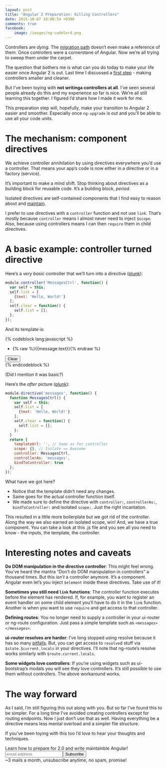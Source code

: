 ```yaml
---
layout: post
title: "Angular 2 Preparation: Killing Controllers"
date: 2015-10-07 18:00:54 +0300
comments: true
facebook:
    image: /images/ng-codelord.png
---
```


Controllers are *dying*. The [migration path](http://www.codelord.net/2015/09/10/angular-2-migration-path-what-we-know/) doesn’t even make a reference of them. Once controllers were a cornerstone of Angular. Now we’re all trying to sweep them under the carpet.

The question that bothers me is what can you do today to make your life easier once Angular 2 is out. Last time I discussed a [first step](http://www.codelord.net/2015/09/30/angular-2-preparation-controller-code-smells/) - making controllers smaller and cleaner.

But I’ve been toying with **not writinga controllers at all**. I’ve seen several people already do this and my experience so far is nice. We’re all still learning this together. I figured I’d share how I made it work for me.

This preparation step will, hopefully, make your transition to Angular 2 easier and smoother. Especially once `ng-upgrade` is out and you’ll be able to use all your code units.

# The mechanism: component directives

We achieve controller annihilation by using directives everywhere you’d use a controller. That means your app’s code is now either in a directive or in a factory (service).

It’s important to make a mind shift. Stop thinking about directives as a building block for reusable code. It’s a building block, *period*.

Isolated directives are self-contained components that I find easy to reason about and [maintain](http://www.codelord.net/2014/03/30/writing-more-maintainable-angular-dot-js-directives/).

I prefer to use directives with a `controller` function and not use `link`. That’s mostly because `controller` means I almost never need to inject `$scope`. Also, because using controllers means I can then `require` them in child directives.

# A basic example: controller turned directive

Here’s a *very basic* controller that we’ll turn into a directive ([plunk](http://plnkr.co/edit/7I0GhjSywmdcrBy9yHGU?p=preview)):

```javascript
module.controller('MessagesCtrl', function() {
  var self = this;
  self.list = [
    {text: 'Hello, World!'}
  ];
  self.clear = function() {
    self.list = [];
  };
});
```

And its template is:

{% codeblock lang:javascript %}
<div ng-controller="MessagesCtrl as messages">
  <ul>
    <li ng-repeat="message in messages.list">
      {% raw %}{{message.text}}{% endraw %}
    </li>
  </ul>
  <button ng-click="messages.clear()">Clear</button>
</div>
{% endcodeblock %}

(Did I mention it was basic?)

Here’s the *after* picture ([plunk](http://plnkr.co/edit/R8crwn8DHOZVkwB34bmZ?p=preview)):

```javascript
module.directive('messages', function() {
  function MessagesCtrl() {
    var self = this;
    self.list = [
      {text: 'Hello, World!'}
    ];
    self.clear = function() {
      self.list = [];
    };
  }
  return {
    templateUrl: '', // Same as for controller
    scope: {}, // Isolate == Awesome
    controller: MessagesCtrl,
    controllerAs: 'messages',
    bindToController: true
  };
});
```

What have we got here?

- Notice that the template didn’t need any changes.
- Same goes for the actual controller function itself.
- We made sure to define the directive with `controller:`, `controllerAs:`, `bindToController:` and isolated `scope:`. Just the right incantation.

This resulted in a little more boilerplate but we got rid of the controller. Along the way we also earned an isolated scope, win! And, we have a true component. You can take a look at this .js file and you see all you need to know - the inputs, the template, the controller.

# Interesting notes and caveats

**Do DOM manipulation in the directive controller**: This might feel wrong. You’ve heard the mantra “Don’t do DOM manipulation in controllers” a thousand times. But this *isn’t* a controller anymore. It’s a component. Angular even let’s you inject `$element` inside these directives. Take use of it!

**Sometimes you still need `link` functions**: The controller function executes before the element has rendered. If, for example, you want to register an event handler on some child element you’ll have to do it in the `link` function. Another is when you want to use `require` and get access to that controller.

**Defining routes**: You no longer need to supply a controller in your ui-router or ng-route configuration. Just pass a simple template such as `<messages></messages>`.

**ui-router resolves are harder**: I’ve long stopped using resolve because it has so many [pitfalls](http://www.codelord.net/2015/06/02/angularjs-pitfalls-using-ui-routers-resolve/). But, you can get access to `resolve`d stuff via `$state.$current.locals` in your directives. I’ll note that ng-route’s resolve works similarly with `$route.current.locals`.

**Some widgets love controllers**: If you’re using widgets such as ui-bootstrap’s modals you will see they love controllers. It’s still possible to use them without controllers. The above workaround works.

# The way forward

As I said, I’m still figuring this out along with you. But so far I’ve found this to be simpler. For a long time I’ve avoided creating controllers except for routing endpoints. Now I just don’t use that as well. Having everything be a directive means less mental overload and a simpler file structure.

If you’ve been toying with this too I’d love to hear your thoughts and techniques.

<!-- Begin MailChimp Signup Form -->
<div id="mc_embed_signup" class="cta">
<form action="http://codelord.us6.list-manage.com/subscribe/post?u=78b36f07d7d2e7e91eb8deee3&amp;id=c9a8d439c8" method="post" id="mc-embedded-subscribe-form" name="mc-embedded-subscribe-form" class="validate" target="_blank" novalidate>
    <label for="mce-EMAIL">Learn how to prepare for 2.0 and write maintainble Angular!</label>
    <input type="email" value="" name="EMAIL" class="email" id="mce-EMAIL" placeholder="email address" required style="display: inline"><!--
    --><input type="submit" value="Subscribe" name="subscribe" id="mc-embedded-subscribe" class="button" style="display: inline">
    <input type="hidden" value="" name="SIGNUP_URL" class="email" id="mce-SIGNUP_URL">
    <div class="promise">~3 mails a month, unsubscribe anytime, no spam, promise!</div>
</form>
</div>
<script type="text/javascript">
document.getElementById('mce-SIGNUP_URL').value = document.location.href;
</script>
<!--End mc_embed_signup-->
